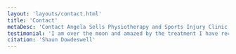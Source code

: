 ```yaml
---
layout: 'layouts/contact.html'
title: 'Contact'
metaDesc: 'Contact Angela Sells Physiotherapy and Sports Injury Clinic'
testimonial: 'I am over the moon and amazed by the treatment I have received by Angela to improve my ankle mobility. '
citation: 'Shaun Dowdeswell'
---
```


